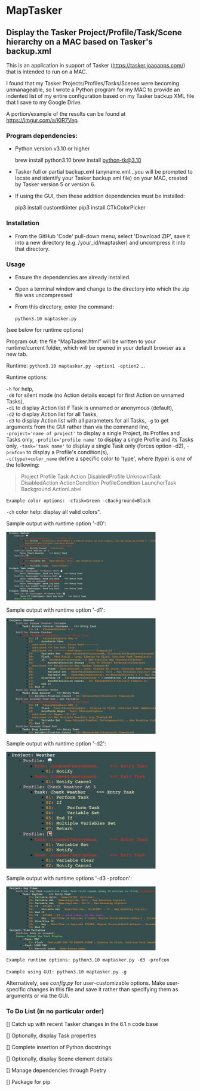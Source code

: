 # MapTasker
## Display the Tasker Project/Profile/Task/Scene hierarchy on a MAC based on Tasker's backup.xml

This is an application in support of Tasker (https://tasker.joaoapps.com/) that is intended to run on a MAC.
 
I found that my Tasker Projects/Profiles/Tasks/Scenes were becoming unmanageable, so I wrote a Python program for my MAC to provide an indented list of my entire configuration based on my Tasker backup XML file that I save to my Google Drive.
 
A portion/example of the results can be found at https://imgur.com/a/KIR7Vep.
 
### Program dependencies:
-	Python version v3.10 or higher     


    brew install python3.10
    brew install python-tk@3.10
-	Tasker full or partial backup.xml (anyname.xml…you will be prompted to locate and identify your Tasker backup xml file) on your MAC, created by Tasker version 5 or version 6. 
-   If using the GUI, then these addition dependencies must be installed:    


    pip3 install customtkinter
    pip3 install CTkColorPicker    
    

### Installation

- From the GitHub 'Code' pull-down menu, select 'Download ZIP', save it into a new directory (e.g. /your_id/maptasker) and uncompress it into that directory.


### Usage 

- Ensure the dependencies are already installed.
- Open a terminal window and change to the directory into which the zip file was uncompressed
- From this directory, enter the command:


     `python3.10 maptasker.py` 
 
 (see below for runtime options)
 
Program out: the file “MapTasker.html” will be written to your runtime/current folder, which will be opened in your default browser as a new tab.
 
Runtime: `python3.10 maptasker.py -option1 -option2` ...
 
Runtime options: 
 
`-h` for help,  
`-d0` for silent mode (no Action details except for first Action on unnamed Tasks),  
`-d1` to display Action list if Task is unnamed or anonymous (default),   
`-d2` to display Action list for all Tasks,    
`-d3` to display Action list with all parameters for all Tasks,
`-g` to get arguments from the GUI rather than via the command line,    
`-project='name of project'` to display a single Project, its Profiles and Tasks only,
`-profile='profile name'` to display a single Profile and its Tasks only,
`-task='task name'` to display a single Task only (forces option -d2), 
`-profcon` to display a Profile's condition(s),   
`-c(type)=color_name`  define a specific color to 'type', where (type) is *one* of the following:
> Project Profile Task Action DisabledProfile UnknownTask DisabledAction ActionCondition ProfileCondition LauncherTask Background ActionLabel
            
    Example color options: -cTask=Green -cBackground=Black     
`-ch`  color help: display all valid colors". 

Sample output with runtime option '-d0':

<img src="/documentation_images/display_level-d0.png" width="400"/>

Sample output with runtime option '-d1':

<img src="/documentation_images/display_level-d1.png" width="400"/>

Sample output with runtime option '-d2':

<img src="/documentation_images/display_level-d2.png" width="400"/>

Sample output with runtime options '-d3 -profcon':

<img src="/documentation_images/display_level-d3.png" width="400"/>

    Example runtime options: python3.10 maptasker.py -d3 -profcon

    Example using GUI: python3.10 maptasker.py -g

Alternatively, see *config.py* for user-customizable options.  Make user-specific changes in this file and save it rather than specifying them as arguments or via the GUI.


### To Do List (in no particular order)
[] Catch up with recent Tasker changes in the 6.1.n code base

[] Optionally, display Task properties

[] Complete insertion of Python docstrings

[] Optionally, display Scene element details

[] Manage dependencies through Poetry
 
[] Package for pip